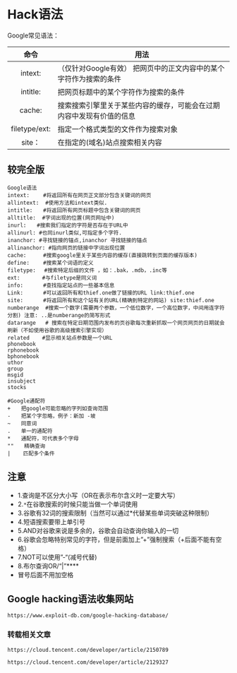 # Hack语法

Google常见语法：

|     命令      | 用法                                                         |
| :-----------: | ------------------------------------------------------------ |
|    intext:    | （仅针对Google有效） 把网页中的正文内容中的某个字符作为搜索的条件 |
|   intitle:    | 把网页标题中的某个字符作为搜索的条件                         |
|    cache:     | 搜索搜索引擎里关于某些内容的缓存，可能会在过期内容中发现有价值的信息 |
| filetype/ext: | 指定一个格式类型的文件作为搜索对象                           |
|    site：     | 在指定的(域名)站点搜索相关内容                               |

## 较完全版

```
Google语法
intext:　　 #将返回所有在网页正文部分包含关键词的网页
allintext:  #使用方法和intext类似. 
intitle:　　#将返回所有网页标题中包含关键词的网页
alltitle:  #字词出现的位置(网页网址中)
inurl:　　#搜索我们指定的字符是否存在于URL中
allinurl: #也同inurl类似,可指定多个字符. 
inanchor: #寻找链接的锚点,inanchor 寻找链接的锚点
allinanchor: #指向网页的链接中字词出现位置
cache:　　  #搜索google里关于某些内容的缓存(直接跳转到页面的缓存版本)
define:　　 #搜索某个词语的定义
filetype:　 #搜索特定后缀的文件 ，如：.bak，.mdb，.inc等
ext:       #与filetype是同义词
info:　　   #查找指定站点的一些基本信息
Link:　　   #可以返回所有和thief.one做了链接的URL link:thief.one
site:　　   #将返回所有和这个站有关的URL(精确到特定的网站) site:thief.one
numberange  #搜索一个数字(需要两个参数，一个低位数字，一个高位数字，中间用连字符分割) 注意: ..是numberange的简写形式
datarange   # 搜索在特定日期范围内发布的页谷歌每次重新抓取一个网页网页的日期就会刷新（不如使用谷歌的高级搜索引擎实现）
related    #显示相关站点参数是一个URL 
phonebook
rphonebook
bphonebook
uthor
group
msgid
insubject
stocks

#Google通配符
+　　把google可能忽略的字列如查询范围
-　　把某个字忽略，例子：新加 -坡
~　　同意词
.　　单一的通配符
*　　通配符，可代表多个字母
""　　精确查询
|    匹配多个条件
```

## 注意

- 1.查询是不区分大小写（OR在表示布尔含义时一定要大写）
- 2.`*`在谷歌搜索的时候只能当做一个单词使用
- 3.谷歌有32词的搜索限制（当然可以通过*代替某些单词突破这种限制）
- 4.短语搜索要带上单引号
- 5.AND对谷歌来说是多余的，谷歌会自动查询你输入的一切
- 6.谷歌会忽略特别常见的字符，但是前面加上”+”强制搜索（+后面不能有空格）
- 7.NOT可以使用”-“(减号代替)
- 8.布尔查询OR/“|”****
-  冒号后面不用加空格

## Google hacking语法收集网站
`https://www.exploit-db.com/google-hacking-database/`



### 转载相关文章

`https://cloud.tencent.com/developer/article/2150789`

`https://cloud.tencent.com/developer/article/2129327`

